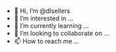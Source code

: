 - 👋 Hi, I’m @dlsellers
- 👀 I’m interested in ...
- 🌱 I’m currently learning ...
- 💞️ I’m looking to collaborate on ...
- 📫 How to reach me ...

<!---
dlsellers/dlsellers is a ✨ special ✨ repository because its `README.md` (this file) appears on your GitHub profile.
You can click the Preview link to take a look at your changes.
--->
